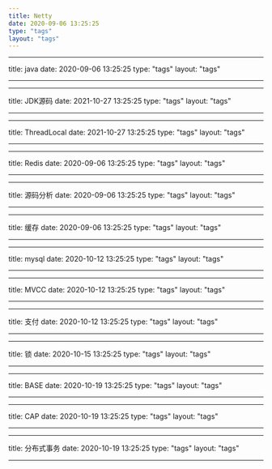 ```yaml
---
title: Netty
date: 2020-09-06 13:25:25
type: "tags"
layout: "tags"
---
```


---

title: java
date: 2020-09-06 13:25:25
type: "tags"
layout: "tags"

---

---

title: JDK源码
date: 2021-10-27 13:25:25
type: "tags"
layout: "tags"

---
---

title: ThreadLocal
date: 2021-10-27 13:25:25
type: "tags"
layout: "tags"

---

---

title: Redis
date: 2020-09-06 13:25:25
type: "tags"
layout: "tags"

---

---

title: 源码分析
date: 2020-09-06 13:25:25
type: "tags"
layout: "tags"

---

---

title: 缓存
date: 2020-09-06 13:25:25
type: "tags"
layout: "tags"

---

---

title: mysql
date: 2020-10-12 13:25:25
type: "tags"
layout: "tags"

---

---

title: MVCC
date: 2020-10-12 13:25:25
type: "tags"
layout: "tags"

---

---

title: 支付
date: 2020-10-12 13:25:25
type: "tags"
layout: "tags"

---

---

title: 锁
date: 2020-10-15 13:25:25
type: "tags"
layout: "tags"

---


---

title: BASE
date: 2020-10-19 13:25:25
type: "tags"
layout: "tags"

---


---

title: CAP
date: 2020-10-19 13:25:25
type: "tags"
layout: "tags"

---

---

title: 分布式事务
date: 2020-10-19 13:25:25
type: "tags"
layout: "tags"

---
